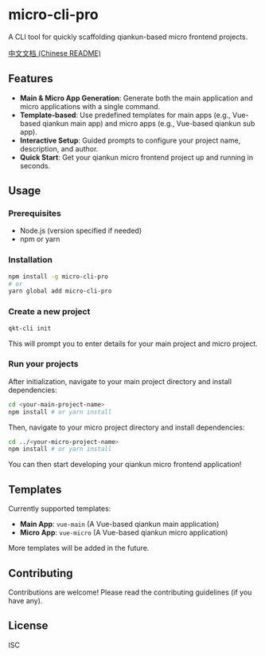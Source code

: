 # micro-cli-pro

A CLI tool for quickly scaffolding qiankun-based micro frontend projects.

[中文文档 (Chinese README)](./README.zh-CN.md)

## Features

*   **Main & Micro App Generation**: Generate both the main application and micro applications with a single command.
*   **Template-based**: Use predefined templates for main apps (e.g., Vue-based qiankun main app) and micro apps (e.g., Vue-based qiankun sub app).
*   **Interactive Setup**: Guided prompts to configure your project name, description, and author.
*   **Quick Start**: Get your qiankun micro frontend project up and running in seconds.

## Usage

### Prerequisites

*   Node.js (version specified if needed)
*   npm or yarn

### Installation

```bash
npm install -g micro-cli-pro
# or
yarn global add micro-cli-pro
```

### Create a new project

```bash
qkt-cli init
```
This will prompt you to enter details for your main project and micro project.

### Run your projects

After initialization, navigate to your main project directory and install dependencies:
```bash
cd <your-main-project-name>
npm install # or yarn install
```

Then, navigate to your micro project directory and install dependencies:
```bash
cd ../<your-micro-project-name>
npm install # or yarn install
```

You can then start developing your qiankun micro frontend application!

## Templates

Currently supported templates:

*   **Main App**: `vue-main` (A Vue-based qiankun main application)
*   **Micro App**: `vue-micro` (A Vue-based qiankun micro application)

More templates will be added in the future.

## Contributing

Contributions are welcome! Please read the contributing guidelines (if you have any).

## License

ISC